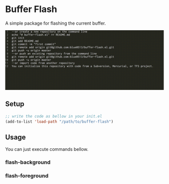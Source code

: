 # Buffer Flash

A simple package for flashing the current buffer.

![image](./images/image.gif)

## Setup

```el
;; write the code as bellow in your init.el
(add-to-list 'load-path "/path/to/buffer-flash")
```

## Usage

You can just execute commands bellow.

### flash-background

### flash-foreground
